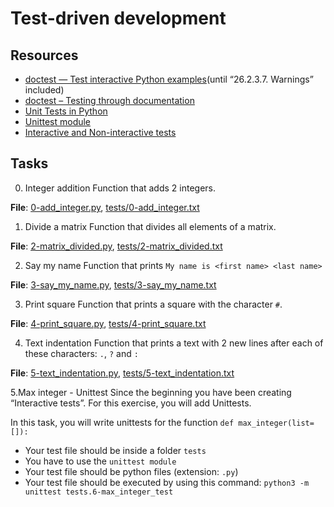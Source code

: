 # Test-driven development

## Resources
* [doctest — Test interactive Python examples](https://docs.python.org/3.4/library/doctest.html)(until “26.2.3.7. Warnings” included)
* [doctest – Testing through documentation](https://pymotw.com/3/doctest/)
* [Unit Tests in Python](https://www.youtube.com/watch?v=1Lfv5tUGsn8)
* [Unittest module](https://www.youtube.com/watch?v=6tNS--WetLI)
* [Interactive and Non-interactive tests](https://mattermost.com/blog/testing-python-understanding-doctest-and-unittest/)

## Tasks
0. Integer addition
Function that adds 2 integers.

**File**: [0-add_integer.py](./0-add_integer.py), [tests/0-add_integer.txt](./tests/0-add_integer.txt)

1. Divide a matrix
Function that divides all elements of a matrix.

**File**: [2-matrix_divided.py](./2-matrix_divided.py), [tests/2-matrix_divided.txt](./tests/2-matrix_divided.txt)

2. Say my name
Function that prints `My name is <first name> <last name>`

**File**: [3-say_my_name.py](./3-say_my_name.py), [tests/3-say_my_name.txt](./tests/3-say_my_name.txt)

3. Print square
Function that prints a square with the character `#`.

**File**: [4-print_square.py](./4-print_square.py), [tests/4-print_square.txt](./tests/4-print_square.txt)

4. Text indentation
Function that prints a text with 2 new lines after each of these characters: `.`, `?` and `:`

**File**: [5-text_indentation.py](./5-text_indentation.py), [tests/5-text_indentation.txt](./tests/5-text_indentation.txt)

5.Max integer - Unittest
Since the beginning you have been creating “Interactive tests”. For this exercise, you will add Unittests.

In this task, you will write unittests for the function `def max_integer(list=[]):`
* Your test file should be inside a folder `tests`
* You have to use the `unittest module`
* Your test file should be python files (extension: `.py`)
* Your test file should be executed by using this command: `python3 -m unittest tests.6-max_integer_test`